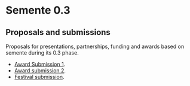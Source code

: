 # Semente 0.3

## Proposals and submissions

Proposals for presentations, partnerships, funding and awards based on semente during its 0.3 phase.

- [Award Submission 1](award-submission-1.md).
- [Award submission 2](award-submission-2.md).
- [Festival submission](festival-submission.md).